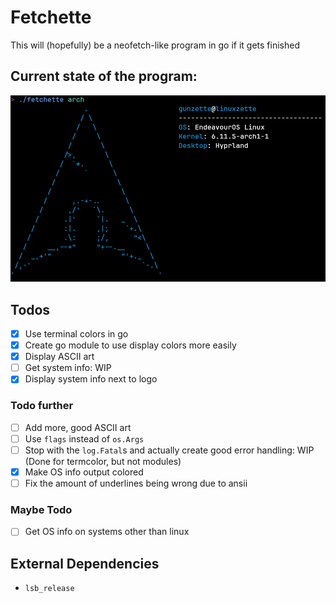 # Fetchette
This will (hopefully) be a neofetch-like program in go if it gets finished

## Current state of the program:
![image](screenshots/earlyArch.png)

## Todos
- [X] Use terminal colors in go
- [X] Create go module to use display colors more easily
- [X] Display ASCII art
- [ ] Get system info: WIP
- [X] Display system info next to logo
### Todo further
- [ ] Add more, good ASCII art
- [ ] Use `flags` instead of `os.Args`
- [ ] Stop with the `log.Fatal`s and actually create good error handling: WIP (Done for termcolor, but not modules)
- [X] Make OS info output colored
- [ ] Fix the amount of underlines being wrong due to ansii
### Maybe Todo
- [ ] Get OS info on systems other than linux

## External Dependencies
- `lsb_release`
